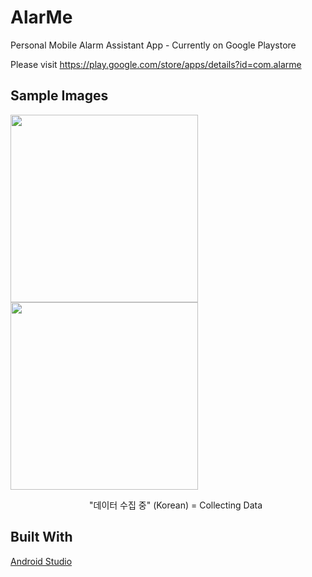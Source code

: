 # AlarMe
Personal Mobile Alarm Assistant App - Currently on Google Playstore

Please visit https://play.google.com/store/apps/details?id=com.alarme

## Sample Images 

<img src="https://lh3.googleusercontent.com/J7ZdoGhtw95BBiDV4o9f6gqyU78ePiyNvNTntijrdDHc2PVMfwQ_CRwf07YJNsFvnTVB=h900-rw" width="300"> <img src="https://lh3.googleusercontent.com/ir_XJh_HEnEb0n3iK8jasHdi88Nieq4mphGIhIS5H5FEfeA59eXrR2hlo3u8ubbeeQ=h900-rw" width="300">
                                
                                                                          "데이터 수집 중" (Korean) = Collecting Data
                                                                          
                                                                               
## Built With

[Android Studio](https://developer.android.com/studio/index.html)
